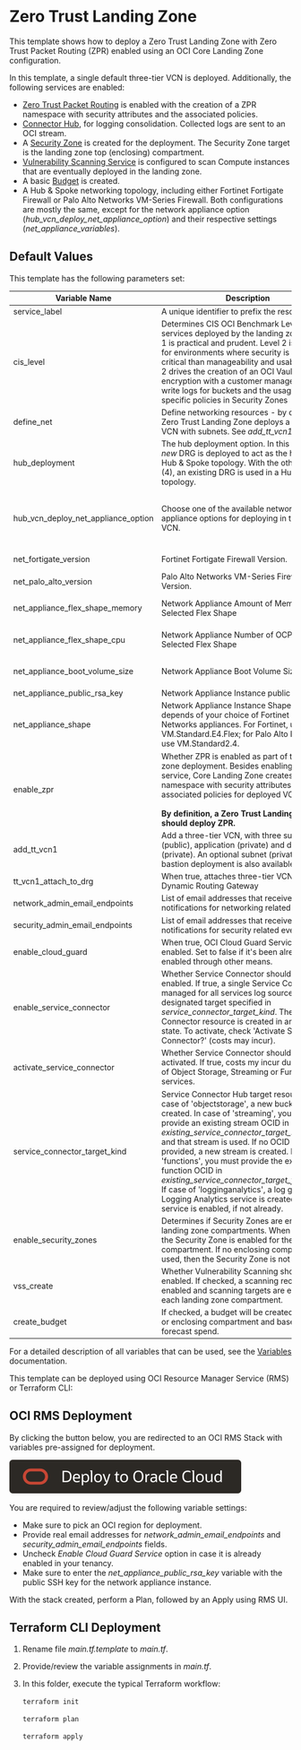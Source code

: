 # Zero Trust Landing Zone

This template shows how to deploy a Zero Trust Landing Zone with Zero Trust Packet Routing (ZPR) enabled using an OCI Core Landing Zone configuration.

In this template, a single default three-tier VCN is deployed. Additionally, the following services are enabled:

- [Zero Trust Packet Routing](https://docs.oracle.com/en-us/iaas/Content/zero-trust-packet-routing/overview.htm) is enabled with the creation of a ZPR namespace with security attributes and the associated policies.
- [Connector Hub](https://docs.oracle.com/en-us/iaas/Content/connector-hub/overview.htm), for logging consolidation. Collected logs are sent to an OCI stream.
- A [Security Zone](https://docs.oracle.com/en-us/iaas/security-zone/using/security-zones.htm) is created for the deployment. The Security Zone target is the landing zone top (enclosing) compartment.
- [Vulnerability Scanning Service](https://docs.oracle.com/en-us/iaas/scanning/using/overview.htm#scanning_overview) is configured to scan Compute instances that are eventually deployed in the landing zone.
- A basic [Budget](https://docs.oracle.com/en-us/iaas/Content/Billing/Concepts/budgetsoverview.htm#Budgets_Overview) is created.
- A Hub & Spoke networking topology, including either Fortinet Fortigate Firewall or Palo Alto Networks VM-Series Firewall. Both configurations are mostly the same, except for the network appliance option (_hub\_vcn\_deploy\_net\_appliance\_option_) and their respective settings (_net\_appliance\_variables_).

## Default Values

This template has the following parameters set:

| Variable Name | Description | Value | Options |
|---|---|---|---|
| service\_label | A unique identifier to prefix the resources | | |
| cis\_level | Determines CIS OCI Benchmark Level of services deployed by the landing zone: Level 1 is practical and prudent. Level 2 is intended for environments where security is more critical than manageability and usability. Level 2 drives the creation of an OCI Vault, buckets encryption with a customer managed key, write logs for buckets and the usage of specific policies in Security Zones | 1 | Acceptable inputs are "1" or "2" |
| define\_net | Define networking resources - by default, the Zero Trust Landing Zone deploys a three-tier VCN with subnets. See *add\_tt\_vcn1* below. | true | "true" or "false" |
| hub\_deployment | The hub deployment option. In this case (3), a *new* DRG is deployed to act as the hub in a Hub & Spoke topology. With the other option (4), an existing DRG is used in a Hub & Spoke topology. | 3 | "3" or "4" |
| hub\_vcn\_deploy\_net\_appliance\_option | Choose one of the available network appliance options for deploying in the Hub VCN. | | "Don't deploy any network appliance at this time", "Palo Alto Networks VM-Series Firewall", "Fortinet FortiGate Firewall" |
| net\_fortigate\_version | Fortinet Fortigate Firewall Version. | | "7.4.4\_(\_X64\_)" or "7.2.9\_(\_X64\_)" |
| net\_palo\_alto\_version | Palo Alto Networks VM-Series Firewall Version. | |  "11.1.3" or "11.1.2-h3" |
| net\_appliance\_flex\_shape\_memory | Network Appliance Amount of Memory for the Selected Flex Shape | 56 | Any integer greater than or equal to 56; costs will incur. |
| net\_appliance\_flex\_shape\_cpu | Network Appliance Number of OCPUs for the Selected Flex Shape | 4 | Any integer greater than or equal to 4; costs will incur. |
| net\_appliance\_boot\_volume\_size | Network Appliance Boot Volume Size | 60 | Any integer greater than or equal to 60; costs will incur. |
| net\_appliance\_public\_rsa\_key | Network Appliance Instance public SSH Key | Enter Public SSH Key | Valid public SSH key |
| net\_appliance\_shape | Network Appliance Instance Shape. This depends of your choice of Fortinet or Palo Alto Networks appliances.  For Fortinet, use VM.Standard.E4.Flex; for Palo Alto Networks use VM.Standard2.4. | VM.Standard.E4.Flex | "VM.Standard.E4.Flex" or "VM.Standard2.4" |
| enable\_zpr | Whether ZPR is enabled as part of this landing zone deployment. Besides enabling the service, Core Landing Zone creates a ZPR namespace with security attributes and associated policies for deployed VCNs. <br><br>**By definition, a Zero Trust Landing Zone should deploy ZPR.** | true | "true" or "false" |
| add\_tt\_vcn1 | Add a three-tier VCN, with three subnets: web (public), application (private) and database (private). An optional subnet (private) for bastion deployment is also available. | true | "true" or "false" |
| tt\_vcn1\_attach\_to\_drg | When true, attaches three-tier VCN to the Dynamic Routing Gateway | true | "true" or "false" |
| network\_admin\_email\_endpoints | List of email addresses that receive notifications for networking related events. | ["email.address@example.com"] | Valid email addresses |
| security\_admin\_email\_endpoints | List of email addresses that receive notifications for security related events. | ["email.address@example.com"] | Valid email addresses |
| enable\_cloud\_guard | When true, OCI Cloud Guard Service is enabled. Set to false if it's been already enabled through other means. | true | "true" or "false" |
| enable\_service\_connector | Whether Service Connector should be enabled. If true, a single Service Connector is managed for all services log sources and the designated target specified in *service\_connector\_target\_kind*. The Service Connector resource is created in an INACTIVE state. To activate, check 'Activate Service Connector?' (costs may incur). | true | "true" or "false" |
| activate\_service\_connector | Whether Service Connector should be activated. If true, costs my incur due to usage of Object Storage, Streaming or Function services. | true | "true" or "false" |
| service\_connector\_target\_kind | Service Connector Hub target resource: in case of 'objectstorage', a new bucket is created. In case of 'streaming', you can provide an existing stream OCID in *existing\_service\_connector\_target\_stream\_id* and that stream is used. If no OCID is provided, a new stream is created. In case of 'functions', you must provide the existing function OCID in *existing\_service\_connector\_target\_function\_id*. If case of 'logginganalytics', a log group for Logging Analytics service is created and the service is enabled, if not already. | streaming | "objectstorage", "streaming", "functions" or "logginganalytics" |
| enable\_security\_zones | Determines if Security Zones are enabled in landing zone compartments. When set to true, the Security Zone is enabled for the enclosing compartment. If no enclosing compartment is used, then the Security Zone is not enabled. | true | "true" or "false" |
| vss\_create | Whether Vulnerability Scanning should be enabled. If checked, a scanning recipe is enabled and scanning targets are enabled for each landing zone compartment. | true | "true" or "false" |
| create\_budget | If checked, a budget will be created at the root or enclosing compartment and based on forecast spend. | true | "true" or "false" |

For a detailed description of all variables that can be used, see the [Variables](https://github.com/oci-landing-zones/terraform-oci-core-landingzone/blob/main/VARIABLES.md) documentation.

This template can be deployed using OCI Resource Manager Service (RMS) or Terraform CLI:

## OCI RMS Deployment

By clicking the button below, you are redirected to an OCI RMS Stack with variables pre-assigned for deployment.

[![Deploy_To_OCI](images/DeployToOCI.svg)](https://cloud.oracle.com/resourcemanager/stacks/create?zipUrl=https://github.com/oci-landing-zones/terraform-oci-core-landingzone/archive/refs/heads/main.zip&zipUrlVariables={"cis_level":"1","hub_deployment_option":"VCN%20or%20on-premises%20connectivity%20routing%20through%20DMZ%20VCN%20with%20Network%20Virtual%20Appliance%20(DRG%20and%20DMZ%20VCN%20will%20be%20created)","define_net":true,"enable_zpr":true,"add_tt_vcn1":true,"tt_vcn1_attach_to_drg":true,"enable_service_connector":true,"activate_service_connector":true,"service_connector_target_kind":"streaming","enable_security_zones":true,"vss_create":true,"create_budget":true,"enable_cloud_guard":true})

You are required to review/adjust the following variable settings:

- Make sure to pick an OCI region for deployment.
- Provide real email addresses for *network\_admin\_email\_endpoints* and *security\_admin\_email\_endpoints* fields.
- Uncheck *Enable Cloud Guard Service* option in case it is already enabled in your tenancy.
- Make sure to enter the *net\_appliance\_public\_rsa\_key* variable with the public SSH key for the network appliance instance.

With the stack created, perform a Plan, followed by an Apply using RMS UI.

## Terraform CLI Deployment

1. Rename file *main.tf.template* to *main.tf*.
2. Provide/review the variable assignments in *main.tf*.
3. In this folder, execute the typical Terraform workflow:

	``
	terraform init
	``
	
	``
	terraform plan
	``
	
	``
	terraform apply
	``
